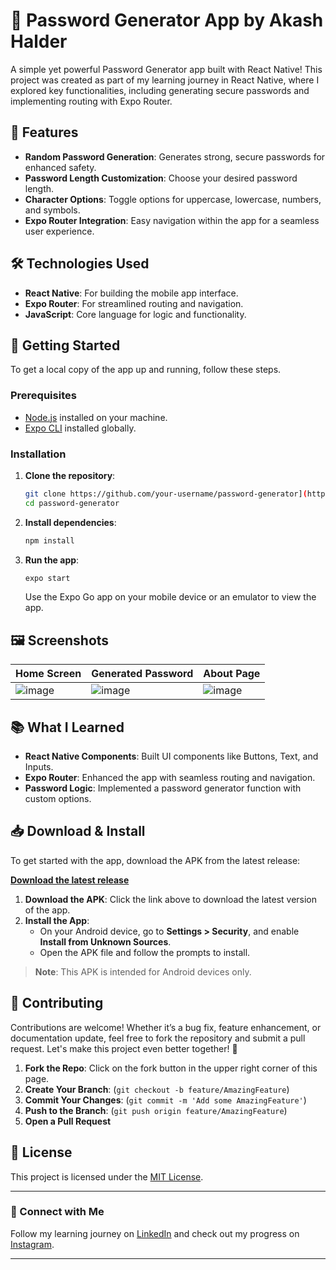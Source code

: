 # 🔐 Password Generator App by Akash Halder

A simple yet powerful Password Generator app built with React Native! This project was created as part of my learning journey in React Native, where I explored key functionalities, including generating secure passwords and implementing routing with Expo Router.

## 📱 Features

- **Random Password Generation**: Generates strong, secure passwords for enhanced safety.
- **Password Length Customization**: Choose your desired password length.
- **Character Options**: Toggle options for uppercase, lowercase, numbers, and symbols.
- **Expo Router Integration**: Easy navigation within the app for a seamless user experience.

## 🛠️ Technologies Used

- **React Native**: For building the mobile app interface.
- **Expo Router**: For streamlined routing and navigation.
- **JavaScript**: Core language for logic and functionality.

## 🚀 Getting Started

To get a local copy of the app up and running, follow these steps.

### Prerequisites

- [Node.js](https://nodejs.org/) installed on your machine.
- [Expo CLI](https://docs.expo.dev/get-started/installation/) installed globally.

### Installation

1. **Clone the repository**:
   ```bash
   git clone https://github.com/your-username/password-generator](https://github.com/Nil369/password-generator.git
   cd password-generator
   ```

2. **Install dependencies**:
   ```bash
   npm install
   ```

3. **Run the app**:
   ```bash
   expo start
   ```

   Use the Expo Go app on your mobile device or an emulator to view the app.

## 🖼️ Screenshots

| Home Screen | Generated Password | About Page |
|-------------|--------------------| ---------- |
| ![image](https://github.com/user-attachments/assets/a40db7d8-f76b-4b82-b8ea-8ba861b7ce07) | ![image](https://github.com/user-attachments/assets/5848e500-4135-4b9e-9a5c-f508361e360b) | ![image](https://github.com/user-attachments/assets/3ac48451-4b2e-42ee-ad13-c9c315bbe68c)


 

## 📚 What I Learned

- **React Native Components**: Built UI components like Buttons, Text, and Inputs.
- **Expo Router**: Enhanced the app with seamless routing and navigation.
- **Password Logic**: Implemented a password generator function with custom options.

## 📥 Download & Install

To get started with the app, download the APK from the latest release:

**[Download the latest release](https://github.com/Nil369/password-generator/releases/tag/v1.0.0)**

1. **Download the APK**: Click the link above to download the latest version of the app.
2. **Install the App**:
   - On your Android device, go to **Settings > Security**, and enable **Install from Unknown Sources**.
   - Open the APK file and follow the prompts to install.

> **Note**: This APK is intended for Android devices only.

## 🤝 Contributing

Contributions are welcome! Whether it’s a bug fix, feature enhancement, or documentation update, feel free to fork the repository and submit a pull request. Let's make this project even better together! 🚀

1. **Fork the Repo**: Click on the fork button in the upper right corner of this page.
2. **Create Your Branch**: (`git checkout -b feature/AmazingFeature`)
3. **Commit Your Changes**: (`git commit -m 'Add some AmazingFeature'`)
4. **Push to the Branch**: (`git push origin feature/AmazingFeature`)
5. **Open a Pull Request**
   

## 📜 License

This project is licensed under the [MIT License](https://github.com/Nil369/password-generator/blob/master/LICENSE).

---

### 📲 Connect with Me

Follow my learning journey on [LinkedIn](https://www.linkedin.com/in/akashhalder) and check out my progress on [Instagram](https://www.instagram.com/akash_halder8043/).

---

